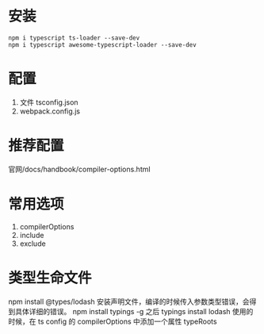 # 安装
```
npm i typescript ts-loader --save-dev
npm i typescript awesome-typescript-loader --save-dev
```

# 配置
1. 文件 tsconfig.json
2. webpack.config.js

# 推荐配置
官网/docs/handbook/compiler-options.html

# 常用选项
1. compilerOptions
2. include
3. exclude

# 类型生命文件

npm install @types/lodash 安装声明文件，编译的时候传入参数类型错误，会得到具体详细的错误。
npm install typings -g 之后 typings install lodash
使用的时候，在 ts config 的 compilerOptions 中添加一个属性 typeRoots